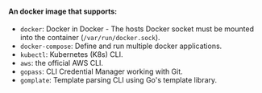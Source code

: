 #### An docker image that supports:
* `docker`: Docker in Docker - The hosts Docker socket must be mounted into the container (`/var/run/docker.sock`).
* `docker-compose`: Define and run multiple docker applications.
* `kubectl`: Kubernetes (K8s) CLI.
* `aws`: the official AWS CLI.
* `gopass`: CLI Credential Manager working with Git.
* `gomplate`: Template parsing CLI using Go's template library.
